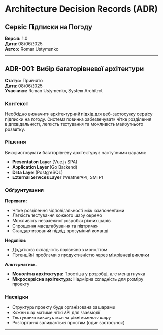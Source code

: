 # Architecture Decision Records (ADR)
## Сервіс Підписки на Погоду

**Версія:** 1.0  
**Дата:** 08/06/2025  
**Автор:** Roman Ustymenko  

---

## ADR-001: Вибір багаторівневої архітектури

**Статус:** Прийнято  
**Дата:** 08/06/2025  
**Учасники:** Roman Ustymenko, System Architect  

### Контекст

Необхідно визначити архітектурний підхід для веб-застосунку сервісу підписки на погоду. Система повинна забезпечувати чітке розділення відповідальності, легкість тестування та можливість майбутнього розвитку.

### Рішення

Використовувати багаторівневу архітектуру з наступними шарами:
- **Presentation Layer** (Vue.js SPA)
- **Application Layer** (Go Backend)
- **Data Layer** (PostgreSQL)
- **External Services Layer** (WeatherAPI, SMTP)

### Обґрунтування

**Переваги:**
- Чітке розділення відповідальності між компонентами
- Легкість тестування кожного шару окремо  
- Можливість незалежної розробки різних шарів
- Спрощення масштабування та підтримки
- Стандартизований підхід, зрозумілий команді

**Недоліки:**
- Додаткова складність порівняно з монолітом
- Потенційні проблеми з продуктивністю через міжрівневі виклики

**Альтернативи:**
- **Монолітна архітектура:** Простіша у розробці, але менш гнучка
- **Мікросервісна архітектура:** Надмірна складність для розміру проекту

### Наслідки

- Структура проекту буде організована за шарами
- Кожен шар матиме чіткі API для взаємодії
- Тестування виконується на рівні кожного шару
- Розгортання залишається простим (один застосунок)

---
